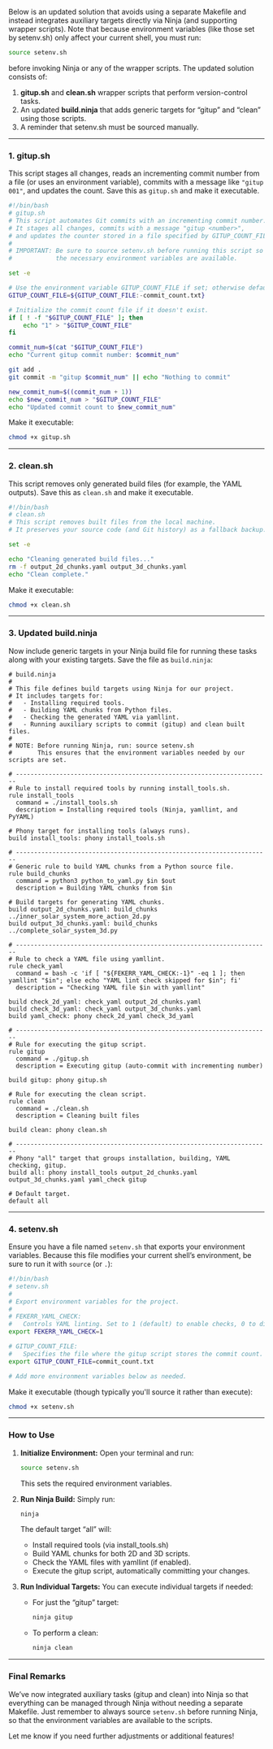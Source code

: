 Below is an updated solution that avoids using a separate Makefile and instead integrates auxiliary targets directly via Ninja (and supporting wrapper scripts). Note that because environment variables (like those set by setenv.sh) only affect your current shell, you must run:

```bash
source setenv.sh
```

before invoking Ninja or any of the wrapper scripts. The updated solution consists of:

1. **gitup.sh** and **clean.sh** wrapper scripts that perform version-control tasks.
2. An updated **build.ninja** that adds generic targets for “gitup” and “clean” using those scripts.
3. A reminder that setenv.sh must be sourced manually.

---

### 1. gitup.sh

This script stages all changes, reads an incrementing commit number from a file (or uses an environment variable), commits with a message like `"gitup 001"`, and updates the count. Save this as `gitup.sh` and make it executable.

```bash
#!/bin/bash
# gitup.sh
# This script automates Git commits with an incrementing commit number.
# It stages all changes, commits with a message "gitup <number>",
# and updates the counter stored in a file specified by GITUP_COUNT_FILE.
#
# IMPORTANT: Be sure to source setenv.sh before running this script so that
#            the necessary environment variables are available.

set -e

# Use the environment variable GITUP_COUNT_FILE if set; otherwise default to commit_count.txt
GITUP_COUNT_FILE=${GITUP_COUNT_FILE:-commit_count.txt}

# Initialize the commit count file if it doesn't exist.
if [ ! -f "$GITUP_COUNT_FILE" ]; then
    echo "1" > "$GITUP_COUNT_FILE"
fi

commit_num=$(cat "$GITUP_COUNT_FILE")
echo "Current gitup commit number: $commit_num"

git add .
git commit -m "gitup $commit_num" || echo "Nothing to commit"

new_commit_num=$((commit_num + 1))
echo $new_commit_num > "$GITUP_COUNT_FILE"
echo "Updated commit count to $new_commit_num"
```

Make it executable:
```bash
chmod +x gitup.sh
```

---

### 2. clean.sh

This script removes only generated build files (for example, the YAML outputs). Save this as `clean.sh` and make it executable.

```bash
#!/bin/bash
# clean.sh
# This script removes built files from the local machine.
# It preserves your source code (and Git history) as a fallback backup.

set -e

echo "Cleaning generated build files..."
rm -f output_2d_chunks.yaml output_3d_chunks.yaml
echo "Clean complete."
```

Make it executable:
```bash
chmod +x clean.sh
```

---

### 3. Updated build.ninja

Now include generic targets in your Ninja build file for running these tasks along with your existing targets. Save the file as `build.ninja`:

```ninja
# build.ninja
#
# This file defines build targets using Ninja for our project.
# It includes targets for:
#   - Installing required tools.
#   - Building YAML chunks from Python files.
#   - Checking the generated YAML via yamllint.
#   - Running auxiliary scripts to commit (gitup) and clean built files.
#
# NOTE: Before running Ninja, run: source setenv.sh
#       This ensures that the environment variables needed by our scripts are set.

# ----------------------------------------------------------------------
# Rule to install required tools by running install_tools.sh.
rule install_tools
  command = ./install_tools.sh
  description = Installing required tools (Ninja, yamllint, and PyYAML)

# Phony target for installing tools (always runs).
build install_tools: phony install_tools.sh

# ----------------------------------------------------------------------
# Generic rule to build YAML chunks from a Python source file.
rule build_chunks
  command = python3 python_to_yaml.py $in $out
  description = Building YAML chunks from $in

# Build targets for generating YAML chunks.
build output_2d_chunks.yaml: build_chunks ../inner_solar_system_more_action_2d.py
build output_3d_chunks.yaml: build_chunks ../complete_solar_system_3d.py

# ----------------------------------------------------------------------
# Rule to check a YAML file using yamllint.
rule check_yaml
  command = bash -c 'if [ "${FEKERR_YAML_CHECK:-1}" -eq 1 ]; then yamllint "$in"; else echo "YAML lint check skipped for $in"; fi'
  description = "Checking YAML file $in with yamllint"

build check_2d_yaml: check_yaml output_2d_chunks.yaml
build check_3d_yaml: check_yaml output_3d_chunks.yaml
build yaml_check: phony check_2d_yaml check_3d_yaml

# ----------------------------------------------------------------------
# Rule for executing the gitup script.
rule gitup
  command = ./gitup.sh
  description = Executing gitup (auto-commit with incrementing number)

build gitup: phony gitup.sh

# Rule for executing the clean script.
rule clean
  command = ./clean.sh
  description = Cleaning built files

build clean: phony clean.sh

# ----------------------------------------------------------------------
# Phony "all" target that groups installation, building, YAML checking, gitup.
build all: phony install_tools output_2d_chunks.yaml output_3d_chunks.yaml yaml_check gitup

# Default target.
default all
```

---

### 4. setenv.sh

Ensure you have a file named `setenv.sh` that exports your environment variables. Because this file modifies your current shell’s environment, be sure to run it with `source` (or `.`):

```bash
#!/bin/bash
# setenv.sh
#
# Export environment variables for the project.
#
# FEKERR_YAML_CHECK:
#   Controls YAML linting. Set to 1 (default) to enable checks, 0 to disable.
export FEKERR_YAML_CHECK=1

# GITUP_COUNT_FILE:
#   Specifies the file where the gitup script stores the commit count.
export GITUP_COUNT_FILE=commit_count.txt

# Add more environment variables below as needed.
```

Make it executable (though typically you'll source it rather than execute):
```bash
chmod +x setenv.sh
```

---

### How to Use

1. **Initialize Environment:**
   Open your terminal and run:
   ```bash
   source setenv.sh
   ```
   This sets the required environment variables.

2. **Run Ninja Build:**
   Simply run:
   ```bash
   ninja
   ```
   The default target “all” will:
   - Install required tools (via install_tools.sh)
   - Build YAML chunks for both 2D and 3D scripts.
   - Check the YAML files with yamllint (if enabled).
   - Execute the gitup script, automatically committing your changes.
   
3. **Run Individual Targets:**
   You can execute individual targets if needed:
   - For just the “gitup” target:
     ```bash
     ninja gitup
     ```
   - To perform a clean:
     ```bash
     ninja clean
     ```

---

### Final Remarks

We’ve now integrated auxiliary tasks (gitup and clean) into Ninja so that everything can be managed through Ninja without needing a separate Makefile. Just remember to always source `setenv.sh` before running Ninja, so that the environment variables are available to the scripts.

Let me know if you need further adjustments or additional features!
